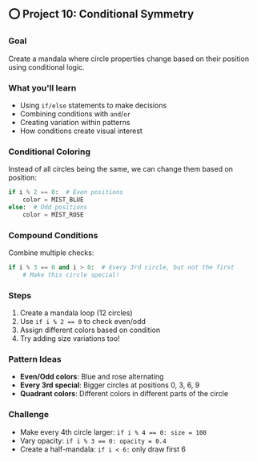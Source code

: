 ## ⭕ Project 10: Conditional Symmetry

### Goal
Create a mandala where circle properties change based on their position using conditional logic.

### What you'll learn
- Using `if/else` statements to make decisions
- Combining conditions with `and`/`or`
- Creating variation within patterns
- How conditions create visual interest

### Conditional Coloring
Instead of all circles being the same, we can change them based on position:

```python
if i % 2 == 0:  # Even positions
    color = MIST_BLUE
else:  # Odd positions
    color = MIST_ROSE
```

### Compound Conditions
Combine multiple checks:
```python
if i % 3 == 0 and i > 0:  # Every 3rd circle, but not the first
    # Make this circle special!
```

### Steps
1. Create a mandala loop (12 circles)
2. Use `if i % 2 == 0` to check even/odd
3. Assign different colors based on condition
4. Try adding size variations too!

### Pattern Ideas
- **Even/Odd colors**: Blue and rose alternating
- **Every 3rd special**: Bigger circles at positions 0, 3, 6, 9
- **Quadrant colors**: Different colors in different parts of the circle

### Challenge
- Make every 4th circle larger: `if i % 4 == 0: size = 100`
- Vary opacity: `if i % 3 == 0: opacity = 0.4`
- Create a half-mandala: `if i < 6:` only draw first 6
